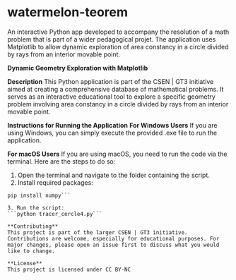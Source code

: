 # watermelon-teorem
An interactive Python app developed to accompany the resolution of a math problem that is part of a wider pedagogical projet. The application uses Matplotlib to allow dynamic exploration of area constancy in a circle divided by rays from an interior movable point.

**Dynamic Geometry Exploration with Matplotlib**

**Description**
This Python application is part of the CSEN | GT3 initiative aimed at creating a comprehensive database of mathematical problems. It serves as an interactive educational tool to explore a specific geometry problem involving area constancy in a circle divided by rays from an interior movable point.

**Instructions for Running the Application**
**For Windows Users**
If you are using Windows, you can simply execute the provided .exe file to run the application.

**For macOS Users**
If you are using macOS, you need to run the code via the terminal. Here are the steps to do so:
1. Open the terminal and navigate to the folder containing the script.
2. Install required packages:
```pip install matplotlib
pip install numpy```

3. Run the script:
```python tracer_cercle4.py```

**Contributing**
This project is part of the larger CSEN | GT3 initiative. Contributions are welcome, especially for educational purposes. For major changes, please open an issue first to discuss what you would like to change.

**License**
This project is licensed under CC BY-NC
